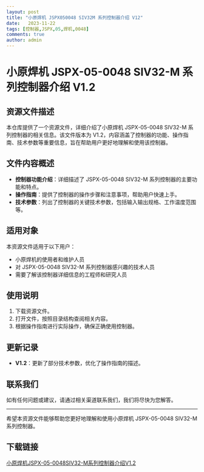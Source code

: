 ```yaml
---
layout: post
title: "小原焊机 JSPX050048 SIV32M 系列控制器介绍 V12"
date:   2023-11-22
tags: [控制器,JSPX,05,焊机,0048]
comments: true
author: admin
---
```

# 小原焊机 JSPX-05-0048 SIV32-M 系列控制器介绍 V1.2

## 资源文件描述

本仓库提供了一个资源文件，详细介绍了小原焊机 JSPX-05-0048 SIV32-M 系列控制器的相关信息。该文件版本为 V1.2，内容涵盖了控制器的功能、操作指南、技术参数等重要信息，旨在帮助用户更好地理解和使用该控制器。

## 文件内容概述

- **控制器功能介绍**：详细描述了 JSPX-05-0048 SIV32-M 系列控制器的主要功能和特点。
- **操作指南**：提供了控制器的操作步骤和注意事项，帮助用户快速上手。
- **技术参数**：列出了控制器的关键技术参数，包括输入输出规格、工作温度范围等。

## 适用对象

本资源文件适用于以下用户：

- 小原焊机的使用者和维护人员
- 对 JSPX-05-0048 SIV32-M 系列控制器感兴趣的技术人员
- 需要了解该控制器详细信息的工程师和研究人员

## 使用说明

1. 下载资源文件。
2. 打开文件，按照目录结构查阅相关内容。
3. 根据操作指南进行实际操作，确保正确使用控制器。

## 更新记录

- **V1.2**：更新了部分技术参数，优化了操作指南的描述。

## 联系我们

如有任何问题或建议，请通过相关渠道联系我们，我们将尽快为您解答。

---

希望本资源文件能够帮助您更好地理解和使用小原焊机 JSPX-05-0048 SIV32-M 系列控制器。

## 下载链接

[小原焊机JSPX-05-0048SIV32-M系列控制器介绍V1.2](https://pan.quark.cn/s/657f6651062e)